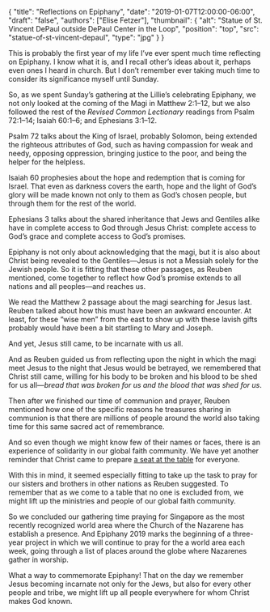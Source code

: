 {
	"title": "Reflections on Epiphany",
	"date": "2019-01-07T12:00:00-06:00",
	"draft": "false",
	"authors": ["Elise Fetzer"],
	"thumbnail": {
		"alt": "Statue of St. Vincent DePaul outside DePaul Center in the Loop",
		"position": "top",
		"src": "statue-of-st-vincent-depaul",
		"type": "jpg"
	}
}

This is probably the first year of my life I’ve ever spent much time reflecting on Epiphany. I know what it is, and I recall other’s ideas about it, perhaps even ones I heard in church. But I don’t remember ever taking much time to consider its significance myself until Sunday.

So, as we spent Sunday’s gathering at the Lillie’s celebrating Epiphany, we not only looked at the coming of the Magi in Matthew 2:1–12, but we also followed the rest of the _Revised Common Lectionary_ readings from Psalm 72:1–14; Isaiah 60:1–6; and Ephesians 3:1–12.

Psalm 72 talks about the King of Israel, probably Solomon, being extended the righteous attributes of God, such as having compassion for weak and needy, opposing oppression, bringing justice to the poor, and being the helper for the helpless.

Isaiah 60 prophesies about the hope and redemption that is coming for Israel. That even as darkness covers the earth, hope and the light of God’s glory will be made known not only to them as God’s chosen people, but through them for the rest of the world.

Ephesians 3 talks about the shared inheritance that Jews and Gentiles alike have in complete access to God through Jesus Christ: complete access to God’s grace and complete access to God’s promises.

Epiphany is not only about acknowledging that the magi, but it is also about Christ being revealed to the Gentiles—Jesus is not a Messiah solely for the Jewish people. So it is fitting that these other passages, as Reuben mentioned, come together to reflect how God’s promise extends to all nations and all peoples—and reaches us.

We read the Matthew 2 passage about the magi searching for Jesus last. Reuben talked about how this must have been an awkward encounter. At least, for these “wise men” from the east to show up with these lavish gifts probably would have been a bit startling to Mary and Joseph.

And yet, Jesus still came, to be incarnate with us all.

And as Reuben guided us from reflecting upon the night in which the magi meet Jesus to the night that Jesus would be betrayed, we remembered that Christ still came, willing for his body to be broken and his blood to be shed for us all—_bread that was broken for us and the blood that was shed for us_.

Then after we finished our time of communion and prayer, Reuben mentioned how one of the specific reasons he treasures sharing in communion is that there are millions of people around the world also taking time for this same sacred act of remembrance.

And so even though we might know few of their names or faces, there is an experience of solidarity in our global faith community. We have yet another reminder that Christ came to prepare [a seat at the table][a-seat-at-the-table] for everyone.

With this in mind, it seemed especially fitting to take up the task to pray for our sisters and brothers in other nations as Reuben suggested. To remember that as we come to a table that no one is excluded from, we might lift up the ministries and people of our global faith community.

So we concluded our gathering time praying for Singapore as the most recently recognized world area where the Church of the Nazarene has establish a presence. And Epiphany 2019 marks the beginning of a three-year project in which we will continue to pray for the a world area each week, going through a list of places around the globe where Nazarenes gather in worship.

What a way to commemorate Epiphany! That on the day we remember Jesus becoming incarnate not only for the Jews, but also for every other people and tribe, we might lift up all people everywhere for whom Christ makes God known.

[a-seat-at-the-table]: /2019/01/a-seat-at-the-table/
